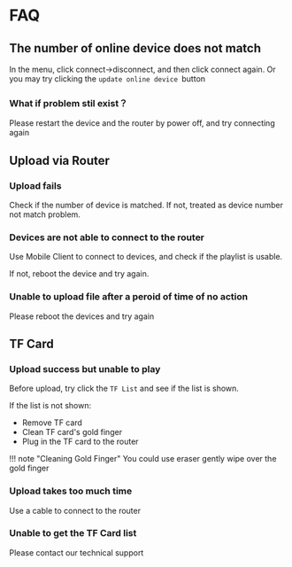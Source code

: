 # FAQ

## The number of online device does not match

In the menu, click connect->disconnect, and then click connect again. Or you may try clicking the `update online device `button

### What if problem stil exist？

Please restart the device and the router by power off, and try connecting again

## Upload via Router  

### Upload fails

Check if the number of device is matched. If not, treated as device number not match problem.

### Devices are not able to connect to the router

Use Mobile Client to connect to devices, and check if the playlist is usable.

If not, reboot the device and try again.

### Unable to upload file after a peroid of time of no action

Please reboot the devices and try again

## TF Card

### Upload success but unable to play

Before upload, try click the `TF List` and see if the list is shown.

If the list is not shown:

- Remove TF card
- Clean TF card's gold finger
- Plug in the TF card to the router

!!! note "Cleaning Gold Finger"
    You could use eraser gently wipe over the gold finger

### Upload takes too much time

Use a cable to connect to the router

### Unable to get the TF Card list

Please contact our technical support